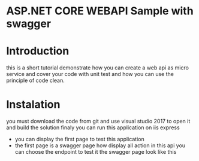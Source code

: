 # ASP.NET CORE WEBAPI Sample with swagger

# Introduction
 this is a short tutorial demonstrate how you can create a web api as micro service
 and cover your code with unit test and how you can use the principle of code clean.

# Instalation
  you must download the code from git and use visual studio 2017 to open it
  and build the solution finaly you can run this application on iis express 
  - you can display the first page to test this application
  - the first page is a swagger page how display all action in this api
  you can choose the endpoint to test it 
  the swagger page look like this
